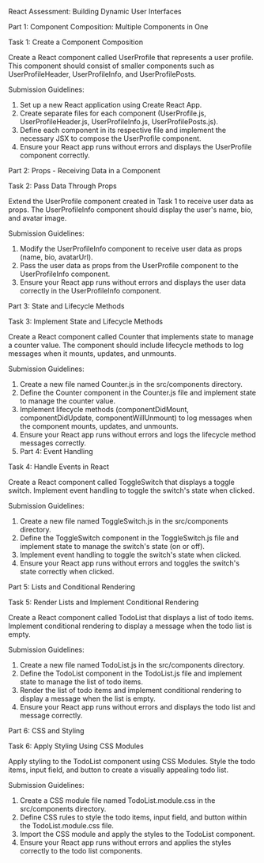 React Assessment: Building Dynamic User Interfaces

Part 1: Component Composition: Multiple Components in One

Task 1: Create a Component Composition

Create a React component called UserProfile that represents a user profile. This component should consist of smaller components such as UserProfileHeader, UserProfileInfo, and UserProfilePosts.

Submission Guidelines:

1. Set up a new React application using Create React App.
2. Create separate files for each component (UserProfile.js, UserProfileHeader.js, UserProfileInfo.js, UserProfilePosts.js).
3. Define each component in its respective file and implement the necessary JSX to compose the UserProfile component.
4. Ensure your React app runs without errors and displays the UserProfile component correctly.

Part 2: Props - Receiving Data in a Component

Task 2: Pass Data Through Props

Extend the UserProfile component created in Task 1 to receive user data as props. The UserProfileInfo component should display the user's name, bio, and avatar image.

Submission Guidelines:

1. Modify the UserProfileInfo component to receive user data as props (name, bio, avatarUrl).
2. Pass the user data as props from the UserProfile component to the UserProfileInfo component.
3. Ensure your React app runs without errors and displays the user data correctly in the UserProfileInfo component.

Part 3: State and Lifecycle Methods

Task 3: Implement State and Lifecycle Methods

Create a React component called Counter that implements state to manage a counter value. The component should include lifecycle methods to log messages when it mounts, updates, and unmounts.

Submission Guidelines:

1. Create a new file named Counter.js in the src/components directory.
2. Define the Counter component in the Counter.js file and implement state to manage the counter value.
3. Implement lifecycle methods (componentDidMount, componentDidUpdate, componentWillUnmount) to log messages when the component mounts, updates, and unmounts.
4. Ensure your React app runs without errors and logs the lifecycle method messages correctly.
5. Part 4: Event Handling

Task 4: Handle Events in React

Create a React component called ToggleSwitch that displays a toggle switch. Implement event handling to toggle the switch's state when clicked.

Submission Guidelines:

1. Create a new file named ToggleSwitch.js in the src/components directory.
2. Define the ToggleSwitch component in the ToggleSwitch.js file and implement state to manage the switch's state (on or off).
3. Implement event handling to toggle the switch's state when clicked.
4. Ensure your React app runs without errors and toggles the switch's state correctly when clicked.

Part 5: Lists and Conditional Rendering

Task 5: Render Lists and Implement Conditional Rendering

Create a React component called TodoList that displays a list of todo items. Implement conditional rendering to display a message when the todo list is empty.

Submission Guidelines:

1. Create a new file named TodoList.js in the src/components directory.
2. Define the TodoList component in the TodoList.js file and implement state to manage the list of todo items.
3. Render the list of todo items and implement conditional rendering to display a message when the list is empty.
4. Ensure your React app runs without errors and displays the todo list and message correctly.

Part 6: CSS and Styling

Task 6: Apply Styling Using CSS Modules

Apply styling to the TodoList component using CSS Modules. Style the todo items, input field, and button to create a visually appealing todo list.

Submission Guidelines:

1. Create a CSS module file named TodoList.module.css in the src/components directory.
2. Define CSS rules to style the todo items, input field, and button within the TodoList.module.css file.
3. Import the CSS module and apply the styles to the TodoList component.
4. Ensure your React app runs without errors and applies the styles correctly to the todo list components.

